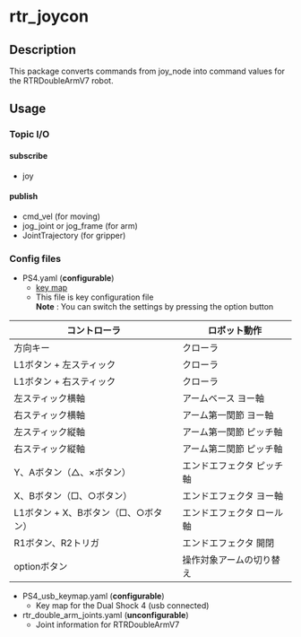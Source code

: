 # rtr_joycon

## Description
This package converts commands from joy_node into command values for the RTRDoubleArmV7 robot.

## Usage
### Topic I/O
#### subscribe
  - joy

#### publish
  - cmd_vel (for moving)
  - jog_joint or jog_frame (for arm)
  - JointTrajectory (for gripper)

### Config files
  - PS4.yaml (**configurable**)
    - [key map](https://github.com/calm0815/rtr_joycon/blob/master/config/memo.md)
    - This file is key configuration file  
    **Note** : You can switch the settings by pressing the option button

  | コントローラ | ロボット動作 |
  | ---- | ---- |
  | 方向キー	                            | クローラ
  | L1ボタン + 左スティック               | クローラ
  | L1ボタン + 右スティック               | クローラ
  | 左スティック横軸	                    | アームベース ヨー軸
  | 右スティック横軸	                    | アーム第一関節 ヨー軸
  | 左スティック縦軸	                    | アーム第一関節 ピッチ軸
  | 右スティック縦軸	                    | アーム第二関節 ピッチ軸
  | Y、Aボタン（△、×ボタン）            | エンドエフェクタ ピッチ軸
  | X、Bボタン（□、○ボタン）            | エンドエフェクタ ヨー軸
  | L1ボタン + X、Bボタン（□、○ボタン）	| エンドエフェクタ ロール軸
  | R1ボタン、R2トリガ	                  | エンドエフェクタ 開閉
  | optionボタン	                        | 操作対象アームの切り替え

  - PS4_usb_keymap.yaml (**configurable**)
    - Key map for the Dual Shock 4 (usb connected)
  - rtr_double_arm_joints.yaml (**unconfigurable**)
    - Joint information for RTRDoubleArmV7
